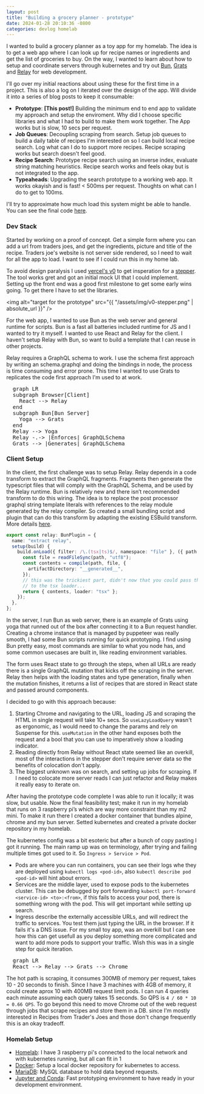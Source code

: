 ```yaml
---
layout: post
title: "Building a grocery planner - prototype"
date: 2024-01-28 20:10:36 -0800
categories: devlog homelab
---
```


I wanted to build a grocery planner as a toy app for my homelab. The idea is to get a web app where I
can look up for recipe names or ingredients and get the list of groceries to buy. On the way,
I wanted to learn about how to setup and coordinate servers through kubernetes and try out [Bun](https://bun.sh/),
[Grats](https://github.com/captbaritone/grats) and [Relay](https://github.com/facebook/relay) for web development.

I'll go over my initial reactions about using these for the first time in a project. This is also a log on I iterated
over the design of the app. Will divide it into a series of blog posts to keep it consumable:

- **Prototype**: **[This post!]** Building the minimum end to end app to validate my approach and setup the enviroment. Why did
  I choose specific libraries and what I had to build to make them work together. The App works but is slow, 10 secs per request.
- **Job Queues**: Decoupling scraping from search. Setup job queues to build a daily table of recipes I'm interested on so I can
  build local recipe search. Log what can I do to support more recipes. Recipe scraping works but search doesn't feel good.
- **Recipe Search**: Prototype recipe search using an inverse index, evaluate string matching heuristics. Recipe search works
  and feels okay but is not integrated to the app.
- **Typeaheads**: Upgrading the search prototype to a working web app. It works okayish and is fast! < 500ms per request. Thoughts
  on what can I do to get to 100ms.

I'll try to approximate how much load this system might be able to handle. You can see the final code [here](https://github.com/qsiandre/meal-plan).

### Dev Stack

Started by working on a proof of concept. Get a simple form where you can add a url from traders joes,
and get the ingredients, picture and title of the recipe. Traders joe's website is not server side rendered, so I need to wait
for all the app to load. I want to see if I could run this in my home lab.

To avoid design paralysis I used [vercel's v0](https://v0.dev/) to get insperation for a [stepper](https://v0.dev/t/InwFUEm1kD8).
The tool works gret and got an initial mock UI that I could implement. Setting up the front end was a good first milestone to get some early wins going. To get there I have to set the libraries.

<img alt="target for the prototype" src="{{ "/assets/img/v0-stepper.png"  | absolute_url }}" />

For the web app, I wanted to use Bun as the web server and general runtime for scripts. Bun is a fast all batteries included runtime for JS
and I wanted to try it myself. I wanted to use React and Relay for the client. I haven't setup Relay with Bun, so want to build a template
that I can reuse in other projects.

Relay requires a GraphQL schema to work. I use the schema first approach by writing an schema.graphql and doing the bindings in node,
the process is time consuming and error prone. This time I wanted to use Grats to replicates the code first approach I'm used to at work.

<pre class="mermaid">
  graph LR
  subgraph Browser[Client]
    React --> Relay
  end
  subgraph Bun[Bun Server]
    Yoga --> Grats
  end
  Relay --> Yoga 
  Relay -.-> |Enforces| GraphQLSchema
  Grats --> |Generates| GraphQLSchema
</pre>

### Client Setup

In the client, the first challenge was to setup Relay. Relay depends in a code transform to extract the GraphQL fragments. Fragments then
generate the typescript files that will comply with the GraphQL Schema, and be used by the Relay runtime. Bun is relatively new and there isn’t recommended transform to do this wiring. The idea is to replace the post processor graphql string template literals with references to the relay module generated by the relay compiler. So created a small bundling script and plugin that can do this transform by adapting the
existing ESBuild transform. More details [here](https://github.com/qsiandre/meal-plan/blob/main/plugins/relayPlugin.ts).

```typescript
export const relay: BunPlugin = {
  name: "extract relay",
  setup(build) {
    build.onLoad({ filter: /\.(tsx|ts)$/, namespace: "file" }, ({ path }) => {
      const file = readFileSync(path, "utf8");
      const contents = compile(path, file, {
        artifactDirectory: "__generated__",
      });
      // this was the trickiest part, didn't now that you could pass the content
      // to the tsx loader...
      return { contents, loader: "tsx" };
    });
  },
};
```

In the server, I run Bun as web server, there is an example of Grats using yoga that runned out of the box after connecting it to a Bun request handler.
Creating a chrome instance that is managed by puppeteer was really smooth, I had some Bun scripts running for quick prototyping. I find using Bun pretty
easy, most commands are similar to what you node has, and some common usecases are built in, like reading environment variables.

The form uses React state to go through the steps, when all URLs are ready there is a single GraphQL mutation that
kicks off the scraping in the server. Relay then helps with the loading states and type generation, finally when the
mutation finishes, it returns a list of recipes that are stored in React state and passed around components.

I decided to go with this approach because:

1. Starting Chrome and navigating to the URL, loading JS and scraping the HTML in single request will take 10+ secs. So `useLazyLoadQuery`
   wasn't as ergonomic, as I would need to change the params and rely on Suspense for this. `useMutation` in the other hand exposes both the
   request and a bool that you can use to imperatively show a loading indicator.
2. Reading directly from Relay without React state seemed like an overkill, most of the interactions in the stepper don't require server
   data so the benefits of colocation don't apply.
3. The biggest unknown was on search, and setting up jobs for scraping. If I need to colocate more server reads I can just refactor and Relay
   makes it really easy to iterate on.

After having the prototype code complete I was able to run it locally; it was slow, but usable. Now the final
feasibility test; make it run in my homelab that runs on 3 raspberry pi’s which are way more constraint than my m2 mini.
To make it run there I created a docker container that bundles alpine, chrome and my bun server.
Setted kubernetes and created a private docker repository in my homelab.

The kubernetes config was a bit esoteric but after a bunch of copy pasting I got it running. The main ramp up was on terminology, after
trying and failing multiple times got used to it. So `Ingress > Service > Pod`.

- Pods are where you can run containers, you can see their logs whe they are deployed using `kubectl logs <pod-id>`, also `kubectl describe pod <pod-id>`
  will hint about errors.
- Services are the middle layer, used to expose pods to the kubernetes cluster. This can be debugged by port forwarding `kubectl port-forward <service-id> <to>:<from>`, if this fails
  to access your pod, there is something wrong with the pod. This will get important while setting up search.
- Ingress describe the externally accessible URLs, and will redirect the traffic to services. You test them just typing the URL in the browser. If it fails it's a DNS issue.
  For my small toy app, was an overkill but I can see how this can get usefull as you deploy something more complicated and want to add more pods to support your traffic. Wish this was
  in a single step for quick iteration.

<pre class="mermaid">
  graph LR
  React --> Relay --> Grats --> Chrome
</pre>

The hot path is scraping, it consumes 300MB of memory per request, takes 10 - 20 seconds to finish. Since I have 3 machines with 4GB of memory, it could create aprox 10 with
400MB request limit pods. I can run 4 queries each minute assuming each query takes 15 seconds. So QPS is `4 / 60 * 10 = 0.66 QPS`. To go beyond this need to move Chrome out
of the web request through jobs that scrape recipes and store them in a DB. since I'm mostly interested in Recipes from Trader's Joes and those don't change frequently this is an okay tradeoff.

### Homelab Setup

- [Homelab](https://rpi4cluster.com): I have 3 raspberry pi's connected to the local network and with kubernetes running, but all can fit in 1
- [Docker](https://rpi4cluster.com): Setup a local docker repository for kubernetes to access.
- [MariaDB](https://pimylifeup.com/raspberry-pi-mysql/): MySQL database to hold data beyond requests.
- [Jupyter and Conda](https://medium.com/@nrk25693/how-to-add-your-conda-environment-to-your-jupyter-notebook-in-just-4-steps-abeab8b8d084): Fast prototyping environment to have ready in your development environment.

<script type="module">
  import mermaid from 'https://cdn.jsdelivr.net/npm/mermaid@10/dist/mermaid.esm.min.mjs';
  mermaid.initialize({ startOnLoad: true });
</script>
